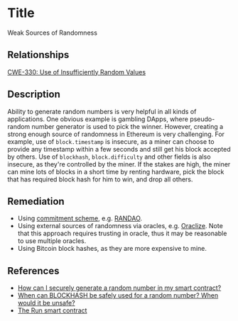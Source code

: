 # Title 
Weak Sources of Randomness  

## Relationships
[CWE-330: Use of Insufficiently Random Values](https://cwe.mitre.org/data/definitions/330.html)

## Description 

Ability to generate random numbers is very helpful in all kinds of applications. One obvious example is gambling DApps, where pseudo-random number generator is used to pick the winner. However, creating a strong enough source of randomness in Ethereum is very challenging. For example, use of `block.timestamp` is insecure, as a miner can choose to provide any timestamp within a few seconds and still get his block accepted by others. Use of `blockhash`, `block.difficulty` and other fields is also insecure, as they're controlled by the miner. If the stakes are high, the miner can mine lots of blocks in a short time by renting hardware, pick the block that has required block hash for him to win, and drop all others.

## Remediation

* Using [commitment scheme](https://en.wikipedia.org/wiki/Commitment_scheme), e.g. [RANDAO](https://github.com/randao/randao).
* Using external sources of randomness via oracles, e.g. [Oraclize](http://www.oraclize.it/). Note that this approach requires trusting in oracle, thus it may be reasonable to use multiple oracles.
* Using Bitcoin block hashes, as they are more expensive to mine.

## References

* [How can I securely generate a random number in my smart contract?](https://ethereum.stackexchange.com/questions/191/how-can-i-securely-generate-a-random-number-in-my-smart-contract)
* [When can BLOCKHASH be safely used for a random number? When would it be unsafe?](https://ethereum.stackexchange.com/questions/419/when-can-blockhash-be-safely-used-for-a-random-number-when-would-it-be-unsafe)
* [The Run smart contract](https://etherscan.io/address/0xcac337492149bdb66b088bf5914bedfbf78ccc18)
